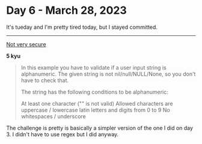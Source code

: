 # Day 6 - March 28, 2023

It's tueday and I'm pretty tired today, but I stayed committed.

---

[Not very secure](https://www.codewars.com/kata/526dbd6c8c0eb53254000110/train/python)

**5 kyu**

> In this example you have to validate if a user input string is alphanumeric. The given string is not nil/null/NULL/None, so you don't have to check that.
>
> The string has the following conditions to be alphanumeric:
>
> At least one character ("" is not valid)
> Allowed characters are uppercase / lowercase latin letters and digits from 0 to 9
> No whitespaces / underscore

The challenge is pretty is basically a simpler version of the one I did on day 3. I didn't have to use regex but I did anyway.
